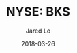 ---
type: "report"
paper: "BKS_Jared_Lo.pdf"
author: "Jared Lo"
company: "Barnes & Noble, Inc."
date: "2018-03-26"
summary: "Founded as a small college bookstore in 1965, Barnes & Noble
(“BKS” or “the Company”) has since become the world’s largest
bookseller. The Company currently owns 630 retail locations,
operates an eCommerce website, and handles NOOK, one of the
largest digital bookstores. BKS offers a wide selection of
products including: books, vinyl, collectibles, movies, and other
digital content."
title: "NYSE: BKS"
---